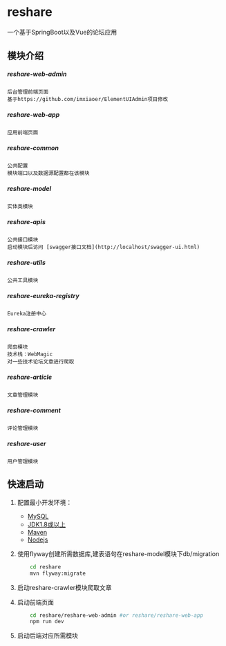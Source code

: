 # reshare

一个基于SpringBoot以及Vue的论坛应用
   
## 模块介绍  

##### reshare-web-admin
    后台管理前端页面
    基于https://github.com/imxiaoer/ElementUIAdmin项目修改
    
##### reshare-web-app
    应用前端页面

##### reshare-common
    公共配置
    模块端口以及数据源配置都在该模块

##### reshare-model
    实体类模块
    
##### reshare-apis
    公共接口模块
    启动模块后访问 [swagger接口文档](http://localhost/swagger-ui.html)
    
##### reshare-utils
    公共工具模块
    
##### reshare-eureka-registry
    Eureka注册中心
    
##### reshare-crawler
    爬虫模块
    技术栈：WebMagic
    对一些技术论坛文章进行爬取
    
##### reshare-article
    文章管理模块
    
##### reshare-comment
    评论管理模块
    
##### reshare-user
    用户管理模块
    
## 快速启动

1. 配置最小开发环境：
    * [MySQL](https://dev.mysql.com/downloads/mysql/)
    * [JDK1.8或以上](http://www.oracle.com/technetwork/java/javase/overview/index.html)
    * [Maven](https://maven.apache.org/download.cgi)
    * [Nodejs](https://nodejs.org/en/download/)
    
2. 使用flyway创建所需数据库,建表语句在reshare-model模块下db/migration
    ```bash
        cd reshare
        mvn flyway:migrate
   
3. 启动reshare-crawler模块爬取文章

4. 启动前端页面
    ```bash
        cd reshare/reshare-web-admin #or reshare/reshare-web-app
        npm run dev
   
5. 启动后端对应所需模块
    